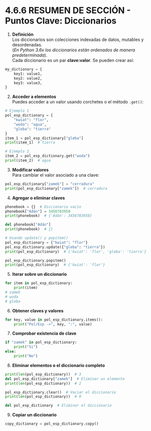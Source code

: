 
# 4.6.6 RESUMEN DE SECCIÓN - Puntos Clave: Diccionarios

1. **Definición**  
   Los diccionarios son colecciones indexadas de datos, mutables y desordenadas.  
   (*En Python 3.6x los diccionarios están ordenados de manera predeterminada*).  
   Cada diccionario es un par **clave:valor**. Se pueden crear así:

```python
my_dictionary = {
    key1: value1,
    key2: value2,
    key3: value3,
}
```

2. **Acceder a elementos**  
   Puedes acceder a un valor usando corchetes o el método `.get()`:

```python
# Ejemplo 1
pol_esp_dictionary = {
    "kwiat": "flor",
    "woda": "agua",
    "gleba": "tierra"
}
item_1 = pol_esp_dictionary["gleba"]
print(item_1)  # tierra

# Ejemplo 2
item_2 = pol_esp_dictionary.get("woda")
print(item_2)  # agua
```

3. **Modificar valores**  
   Para cambiar el valor asociado a una clave:

```python
pol_esp_dictionary["zamek"] = "cerradura"
print(pol_esp_dictionary["zamek"])  # cerradura
```

4. **Agregar o eliminar claves**  

```python
phonebook = {}  # Diccionario vacío
phonebook["Adán"] = 3456783958
print(phonebook)  # {'Adán': 3456783958}

del phonebook["Adán"]
print(phonebook)  # {}

# Usando update() y popitem()
pol_esp_dictionary = {"kwiat": "flor"}
pol_esp_dictionary.update({"gleba": "tierra"})
print(pol_esp_dictionary)  # {'kwiat': 'flor', 'gleba': 'tierra'}

pol_esp_dictionary.popitem()
print(pol_esp_dictionary)  # {'kwiat': 'flor'}
```

5. **Iterar sobre un diccionario**  

```python
for item in pol_esp_dictionary:
    print(item)
# zamek
# woda
# gleba
```

6. **Obtener claves y valores**  

```python
for key, value in pol_esp_dictionary.items():
    print("Pol/Esp ->", key, ":", value)
```

7. **Comprobar existencia de clave**  

```python
if "zamek" in pol_esp_dictionary:
    print("Si")
else:
    print("No")
```

8. **Eliminar elementos o el diccionario completo**  

```python
print(len(pol_esp_dictionary))  # 3
del pol_esp_dictionary["zamek"]  # Eliminar un elemento
print(len(pol_esp_dictionary))  # 2

pol_esp_dictionary.clear()  # Vaciar el diccionario
print(len(pol_esp_dictionary))  # 0

del pol_esp_dictionary  # Eliminar el diccionario
```

9. **Copiar un diccionario**  

```python
copy_dictionary = pol_esp_dictionary.copy()
```
